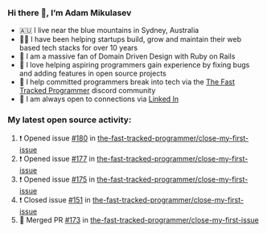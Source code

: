 ### Hi there 👋, I’m Adam Mikulasev

- 🇦🇺 I live near the blue mountains in Sydney, Australia
- 👨‍💻 I have been helping startups build, grow and maintain their web based tech stacks for over 10 years
- 💎 I am a massive fan of Domain Driven Design with Ruby on Rails
- 💞️ I love helping aspiring programmers gain experience by fixing bugs and adding features in open source projects
- 🌱 I help committed programmers break into tech via the [The Fast Tracked Programmer](https://discord.com/invite/VaH6yVGe53) discord community
- 🔗 I am always open to connections via [Linked In](https://www.linkedin.com/in/adam-mikulasev-32690591/)

### My latest open source activity:

<!--START_SECTION:activity-->
1. ❗️ Opened issue [#180](https://github.com/the-fast-tracked-programmer/close-my-first-issue/issues/180) in [the-fast-tracked-programmer/close-my-first-issue](https://github.com/the-fast-tracked-programmer/close-my-first-issue)
2. ❗️ Opened issue [#177](https://github.com/the-fast-tracked-programmer/close-my-first-issue/issues/177) in [the-fast-tracked-programmer/close-my-first-issue](https://github.com/the-fast-tracked-programmer/close-my-first-issue)
3. ❗️ Opened issue [#175](https://github.com/the-fast-tracked-programmer/close-my-first-issue/issues/175) in [the-fast-tracked-programmer/close-my-first-issue](https://github.com/the-fast-tracked-programmer/close-my-first-issue)
4. ❗️ Closed issue [#151](https://github.com/the-fast-tracked-programmer/close-my-first-issue/issues/151) in [the-fast-tracked-programmer/close-my-first-issue](https://github.com/the-fast-tracked-programmer/close-my-first-issue)
5. 🎉 Merged PR [#173](https://github.com/the-fast-tracked-programmer/close-my-first-issue/pull/173) in [the-fast-tracked-programmer/close-my-first-issue](https://github.com/the-fast-tracked-programmer/close-my-first-issue)
<!--END_SECTION:activity-->
